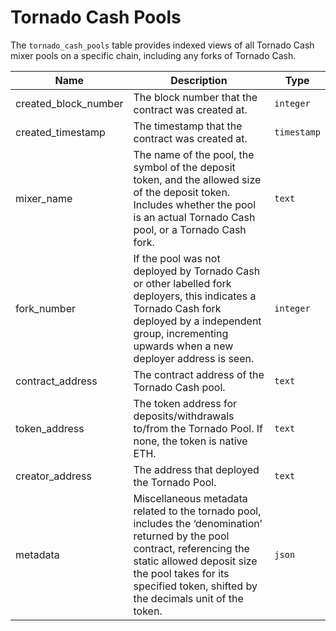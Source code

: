 # Tornado Cash Pools

The `tornado_cash_pools` table provides indexed views of all Tornado Cash mixer pools on a specific chain, including any forks of Tornado Cash.

| Name                | Description                                                                 | Type        |
| --------- | --------- | --------------------------------------------------------------------------- |
| created_block_number | The block number that the contract was created at. | `integer` |
| created_timestamp | The timestamp that the contract was created at. | `timestamp` |
| mixer_name | The name of the pool, the symbol of the deposit token, and the allowed size of the deposit token. Includes whether the pool is an actual Tornado Cash pool, or a Tornado Cash fork. | `text` |
| fork_number | If the pool was not deployed by Tornado Cash or other labelled fork deployers, this indicates a Tornado Cash fork deployed by a independent group, incrementing upwards when a new deployer address is seen. | `integer` |
| contract_address | The contract address of the Tornado Cash pool. | `text` |
| token_address | The token address for deposits/withdrawals to/from the Tornado Pool. If none, the token is native ETH. | `text` |
| creator_address | The address that deployed the Tornado Pool. | `text` |
| metadata | Miscellaneous metadata related to the tornado pool, includes the ‘denomination’ returned by the pool contract, referencing the static allowed deposit size the pool takes for its specified token, shifted by the decimals unit of the token. | `json` |
